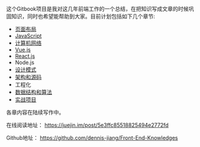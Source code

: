 这个Gitbook项目是我对这几年前端工作的一个总结，在把知识写成文章的时候巩固知识，同时也希望能帮助到大家。目前计划包括如下几个章节:

* [页面布局](/Articles/Layout/Layout.md)
* [JavaScript](/Articles/JavaScript/JavaScript.md)
* [计算机网络](/Articles/Network/Network.md)
* [Vue.js](/Articles/Vue/Vue.md)
* [React.js](/Articles/React/React.md)
* Node.js
* [设计模式](/Articles/DesignPatterns/DesignPatterns.md)
* [架构和源码](/Articles/Architecture/Architecture.md)
* 工程化
* [数据结构和算法](/Articles/DataStructureAndAlgorithm/DataStructureAndAlgorithm.md)
* [实战项目](/Articles/Projects/Projects.md)

各章内容在陆续写作中。  

在线阅读地址： https://juejin.im/post/5e3ffc85518825494e2772fd

Github地址： https://github.com/dennis-jiang/Front-End-Knowledges

